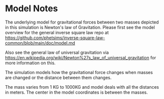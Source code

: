 Model Notes
===========

The underlying model for gravitational forces between two masses depicted in this simulation is Newton's law of
Gravitation. Please first see the model overview for the general inverse square law repo at
https://github.com/phetsims/inverse-square-law-common/blob/main/doc/model.md

Also see the general law of universal gravitation via
https://en.wikipedia.org/wiki/Newton%27s_law_of_universal_gravitation for more information on this.

The simulation models how the gravitational force changes when masses are changed or the distance between them changes.

The mass varies from 1 KG to 1000KG and model deals with all the distances in meters. The center in the model
coordinates is between the masses.